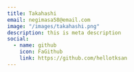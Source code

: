 ```yaml
---
title: Takahashi
email: negimasa58@email.com
image: "/images/takahashi.png"
description: this is meta description
social:
  - name: github
    icon: FaGithub
    link: https://github.com/hellotksan
---
```

